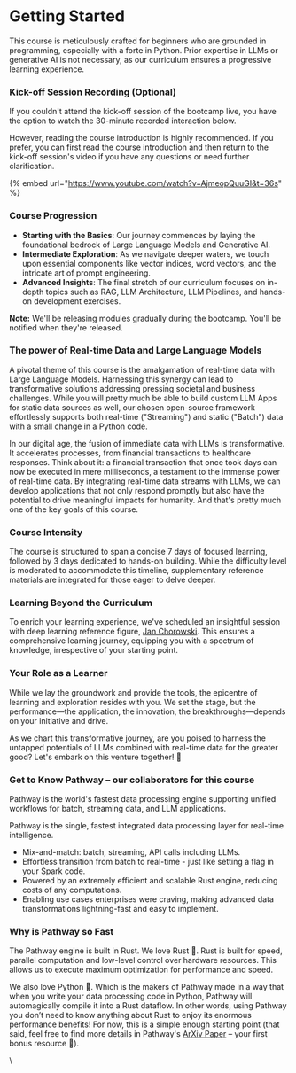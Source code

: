 # Getting Started

This course is meticulously crafted for beginners who are grounded in programming, especially with a forte in Python. Prior expertise in LLMs or generative AI is not necessary, as our curriculum ensures a progressive learning experience.

### Kick-off Session Recording (Optional)&#x20;

If you couldn't attend the kick-off session of the bootcamp live, you have the option to watch the 30-minute recorded interaction below.&#x20;

However, reading the course introduction is highly recommended. If you prefer, you can first read the course introduction and then return to the kick-off session's video if you have any questions or need further clarification.&#x20;

{% embed url="https://www.youtube.com/watch?v=AjmeopQuuGI&t=36s" %}

### Course Progression

* **Starting with the Basics**: Our journey commences by laying the foundational bedrock of Large Language Models and Generative AI.
* **Intermediate Exploration**: As we navigate deeper waters, we touch upon essential components like vector indices, word vectors, and the intricate art of prompt engineering.
* **Advanced Insights**: The final stretch of our curriculum focuses on in-depth topics such as RAG, LLM Architecture, LLM Pipelines, and hands-on development exercises.

**Note:** We'll be releasing modules gradually during the bootcamp. You'll be notified when they're released.

### The power of Real-time Data and Large Language Models

A pivotal theme of this course is the amalgamation of real-time data with Large Language Models. Harnessing this synergy can lead to transformative solutions addressing pressing societal and business challenges. While you will pretty much be able to build custom LLM Apps for static data sources as well, our chosen open-source framework effortlessly supports both real-time ("Streaming") and static ("Batch") data with a small change in a Python code.

In our digital age, the fusion of immediate data with LLMs is transformative. It accelerates processes, from financial transactions to healthcare responses. Think about it: a financial transaction that once took days can now be executed in mere milliseconds, a testament to the immense power of real-time data. By integrating real-time data streams with LLMs, we can develop applications that not only respond promptly but also have the potential to drive meaningful impacts for humanity. And that's pretty much one of the key goals of this course.

### Course Intensity

The course is structured to span a concise 7 days of focused learning, followed by 3 days dedicated to hands-on building. While the difficulty level is moderated to accommodate this timeline, supplementary reference materials are integrated for those eager to delve deeper.

### Learning Beyond the Curriculum

To enrich your learning experience, we've scheduled an insightful session with deep learning reference figure, [Jan Chorowski](https://pathway.com/our-story/#jan-chorowski). This ensures a comprehensive learning journey, equipping you with a spectrum of knowledge, irrespective of your starting point.

### Your Role as a Learner

While we lay the groundwork and provide the tools, the epicentre of learning and exploration resides with you. We set the stage, but the performance—the application, the innovation, the breakthroughs—depends on your initiative and drive.

As we chart this transformative journey, are you poised to harness the untapped potentials of LLMs combined with real-time data for the greater good? Let's embark on this venture together! 🚀

### Get to Know Pathway – our collaborators for this course

Pathway is the world's fastest data processing engine supporting unified workflows for batch, streaming data, and LLM applications.&#x20;

Pathway is the single, fastest integrated data processing layer for real-time intelligence.

* Mix-and-match: batch, streaming, API calls including LLMs.
* Effortless transition from batch to real-time - just like setting a flag in your Spark code.
* Powered by an extremely efficient and scalable Rust engine, reducing costs of any computations.
* Enabling use cases enterprises were craving, making advanced data transformations lightning-fast and easy to implement.

### Why is Pathway so Fast <a href="#why-is-pathway-so-fast" id="why-is-pathway-so-fast"></a>

The Pathway engine is built in Rust. We love Rust 🦀. Rust is built for speed, parallel computation and low-level control over hardware resources. This allows us to execute maximum optimization for performance and speed.

We also love Python 🐍. Which is the makers of Pathway made in a way that when you write your data processing code in Python, Pathway will automagically compile it into a Rust dataflow. In other words, using Pathway you don’t need to know anything about Rust to enjoy its enormous performance benefits! For now, this is a simple enough starting point (that said, feel free to find more details in Pathway's [ArXiv Paper](https://arxiv.org/abs/2307.13116) – your first bonus resource 🙂).

\


